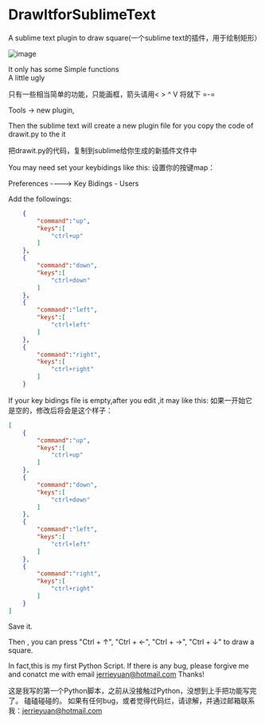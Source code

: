 # DrawItforSublimeText
A sublime text plugin to draw square(一个sublime text的插件，用于绘制矩形）

![image](http://ww2.sinaimg.cn/large/a6a49aa8gw1f0oxmetfquj20ks0ixjux.jpg)

It only has some Simple functions  
A little ugly          

只有一些相当简单的功能，只能画框，箭头请用< > ^ V 将就下 =-=

Tools -> new plugin,

Then the sublime text will create a new plugin file for you
copy the code of drawit.py to the it

把drawit.py的代码，复制到sublime给你生成的新插件文件中

You may need set your keybidings like this:
设置你的按键map：
 
  Preferences ---->  Key Bidings - Users           

Add the followings:

```json
    {
        "command":"up",
        "keys":[
            "ctrl+up"
        ]
    },
    {
        "command":"down",
        "keys":[
            "ctrl+down"
        ]
    },
    {
        "command":"left",
        "keys":[
            "ctrl+left"
        ]
    },
    {
        "command":"right",
        "keys":[
            "ctrl+right"
        ]
    }

```

If your key bidings file is empty,after you edit ,it may like this:
如果一开始它是空的，修改后将会是这个样子：
```json
[
    {
        "command":"up",
        "keys":[
            "ctrl+up"
        ]
    },
    {
        "command":"down",
        "keys":[
            "ctrl+down"
        ]
    },
    {
        "command":"left",
        "keys":[
            "ctrl+left"
        ]
    },
    {
        "command":"right",
        "keys":[
            "ctrl+right"
        ]
    }
]
```

Save it.

Then , you can press "Ctrl + ↑", "Ctrl + ←", "Ctrl + →", "Ctrl + ↓" to draw a square.

In fact,this is my first Python Script.
If there is any bug, please forgive me and conatct me with email jerrieyuan@hotmail.com
Thanks!

这是我写的第一个Python脚本，之前从没接触过Python，没想到上手把功能写完了。
磕磕碰碰的。
如果有任何bug，或者觉得代码烂，请谅解，并通过邮箱联系我：jerrieyuan@hotmail.com
